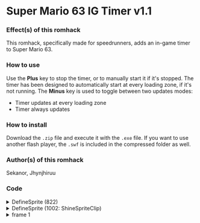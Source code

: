 # Super Mario 63 IG Timer v1.1

### Effect(s) of this romhack
This romhack, specifically made for speedrunners, adds an in-game timer to Super Mario 63.
  
### How to use
Use the **Plus** key to stop the timer, or to manually start it if it's stopped.
The timer has been designed to automatically start at every loading zone, if it's not running.
The **Minus** key is used to toggle between two updates modes:
  - Timer updates at every loading zone
  - Timer always updates


### How to install
Download the `.zip` file and execute it with the `.exe` file.
If you want to use another flash player, the `.swf` is included in the compressed folder as well.

### Author(s) of this romhack
Sekanor, Jhynjhiruu

### Code
<details/>
  <summary>DefineSprite (822)</summary>
  <details/>
      <summary>frame 1</summary>
      <details/>
        <summary>DoAction</summary>

```
if((_root._quality == "BEST" || _root._quality == "HIGH") && _root.AutoQuality == true)
{
   _root.Qualitynum--;
}
qn = _root.Qualitynum;
qn2 = 0;
_root._quality = _root.QualityArray[qn];
time = getTimer();
count = 0;
minutes = 0;
seconds = 0;
milliseconds = 0;
frtxt = "running";
txtMinutes = "";
txtSeconds = "";
txtMilliseconds = "";
_root.Timer_calculateSeconds = function()
{
   minutes = Math.floor(_root.ILTimerLastUpdate / (32 * 60));
   seconds = Math.floor(_root.ILTimerLastUpdate / 32) % 60;
   milliseconds = _root.ILTimerLastUpdate % 32;
   milliseconds = Math.floor(milliseconds * (1000 / 32));
   txtMinutes = minutes;
   txtSeconds = seconds;
   txtMilliseconds = milliseconds;
   if(minutes < 10)
   {
      txtMinutes = "0" + txtMinutes;
   }
   if(seconds < 10)
   {
      txtSeconds = "0" + txtSeconds;
   }
   if(milliseconds < 10)
   {
      txtMilliseconds = "00" + txtMilliseconds;
   }
   else if(milliseconds < 100)
   {
      txtMilliseconds = "0" + txtMilliseconds;
   }
};
_root.Timer_updateDisplay = function()
{
   if(_root.ILTimerUpdateMode == "ALWAYS")
   {
      _root.ILTimerLastUpdate = _root.ILTimer;
   }
   if(_root.ILTimerDispMode == "FRAMES")
   {
      _root.TextHint = _root.ILTimerLastUpdate;
   }
   else
   {
      _root.Timer_calculateSeconds();
      _root.TextHint = txtMinutes + ":" + txtSeconds + "." + txtMilliseconds;
   }
};
if(_root.ILTimerState == "STOP")
{
   _root.Timer_start();
}
_root.Timer_addTime = function()
{
   if(_root.ILTimerState == "RUN")
   {
      _root.ILTimer = _root.ILTimer + 1;
   }
};
_root.Timer_start = function()
{
   _root.ILTimer = 0;
   _root.ILTimerLastUpdate = 0;
   _root.ILTimerState = "RUN";
   frtxt = "running";
   _root.Timer_updateDisplay();
};
_root.Timer_stop = function()
{
   _root.Timer_update();
   _root.ILTimerState = "STOP";
   if(_root.ILTimerDispMode == "FRAMES")
   {
      _root.TextHint = _root.ILTimer;
   }
   else
   {
      _root.Timer_calculateSeconds();
      _root.TextHint = txtMinutes + ":" + txtSeconds + "." + txtMilliseconds;
   }
   frtxt = "stopped";
};
_root.Timer_toggledisplay = function()
{
   if(_root.ILTimerDispMode == "NORMAL")
   {
      _root.ILTimerDispMode = "FRAMES";
   }
   else
   {
      _root.ILTimerDispMode = "NORMAL";
   }
   _root.Timer_updateDisplay();
};
_root.Timer_input = function()
{
   if(_root.ILTimerAvoidRepeat > 0)
   {
      _root.ILTimerAvoidRepeat = _root.ILTimerAvoidRepeat - 1;
   }
   if(_root.KeyPlus() and _root.ILTimerAvoidRepeat == 0)
   {
      if(_root.ILTimerState == "RUN")
      {
         _root.Timer_stop();
      }
      else
      {
         _root.Timer_start();
      }
      _root.ILTimerAvoidRepeat = 10;
   }
   if(_root.KeyMinus() and _root.ILTimerAvoidRepeat == 0)
   {
      if(_root.ILTimerUpdateMode == "ALWAYS")
      {
         _root.ILTimerUpdateMode = "LOADINGZONE";
      }
      else
      {
         _root.ILTimerUpdateMode = "ALWAYS";
      }
      _root.ILTimerAvoidRepeat = 10;
   }
};
_root.Timer_updateTime = function()
{
   _root.ILTimerLastUpdate = _root.ILTimer;
};
_root.Timer_update = function()
{
   _root.Timer_updateTime();
   _root.Timer_updateDisplay();
};
_root.Timer_update();
stop();
onEnterFrame = function()
{
   if(_root.ILTimerState == "RUN")
   {
      _root.Timer_updateDisplay();
   }
   _root.Timer_input();
   _root.Timer_addTime();
};
```
   </details>
  </details>
</details>
<details/>
  <summary>DefineSprite (1002: ShineSpriteClip)</summary>
  <details/>
      <summary>frame 1</summary>
      <details/>
        <summary>DoAction</summary>

```
stop();
if(invis == undefined)
{
   invis = false;
}
if(LevelDesigner == undefined)
{
   LevelDesigner = false;
}
if(firstrun == undefined)
{
   if(LevelDesigner == true)
   {
      trace(_root.LDRedCoin);
      if(_root.LDRedCoin > 0 || _root.LDSilverStar > 0)
      {
         invis = true;
      }
   }
   firstrun = true;
}
onEnterFrame = function()
{
   if(invis == false)
   {
      if(_root.Star[starnum] == true)
      {
         if(alternateoldframe !== true)
         {
            gotoAndStop(2);
         }
         else
         {
            _alpha = 50;
            gotoAndStop(1);
         }
      }
      else
      {
         gotoAndStop(1);
      }
      if(this.box.hitTest(_root.Course.Char._x * _root.coursescale / 100 + _root.Course._x,(_root.Course.Char._y - 20) * _root.coursescale / 100 + _root.Course._y,true))
      {
         if(LevelDesigner !== true)
         {
            if(_root.Star[starnum] == false)
            {
               _root.Star[starnum] = true;
               _root.LastItemGot = "gotStar";
            }
            else
            {
               _root.LastItemGot = "oldStar";
            }
            _root.newstar = true;
            _root.lastPlayinglevel = _root.Playinglevel;
            _root.lastStarnamenum = starnum;
         }
         _root.Invincible = false;
         _root.Metal = false;
         _root.Invisible = false;
         _root.PowerTimer = 0;
         _root.Course.Char.attack = true;
         _root.Course.Char.attackFrame = "Star";
         _root.Course.Char.xspeed = 0;
         _root.Course.Char.yspeed = _root.Course.Char.yspeed / 2;
         _root.Course.Char._x = _X + _parent._x;
         _root.Course.Char._y = _Y + _parent._y + 20 * _root.coursescale / 100;
         if(_root.ILTimerUpdateMode == "ALWAYS")
         {
            _root.Timer_stop();
         }
         else
         {
            _root.Timer_update();
         }
         gotoAndStop("Gone");
      }
   }
   else
   {
      gotoAndStop("Invis");
   }
};
if(invis == false)
{
   if(_root.Star[starnum] == true)
   {
      if(alternateoldframe !== true)
      {
         gotoAndStop(2);
      }
      else
      {
         _alpha = 50;
         gotoAndStop(1);
      }
   }
   else
   {
      gotoAndStop(1);
   }
}
else
{
   gotoAndStop(3);
}
```
   </details>
  </details>
</details>
<details/>
  <summary>frame 1</summary>
  <details/>
      <summary>DoAction_3</summary>
  
```
NewgroundsAPI.connectMovie(8160);
frtxt = "running";
_root.ILTimer = 0;
_root.ILTimerLastUpdate = 0;
_root.ILTimerState = "RUN";
_root.ILTimerAvoidRepeat = 0;
_root.ILTimerDispMode = "NORMAL";
_root.ILTimerUpdateMode = "LOADINGZONE";
```
  </details>
</details>
